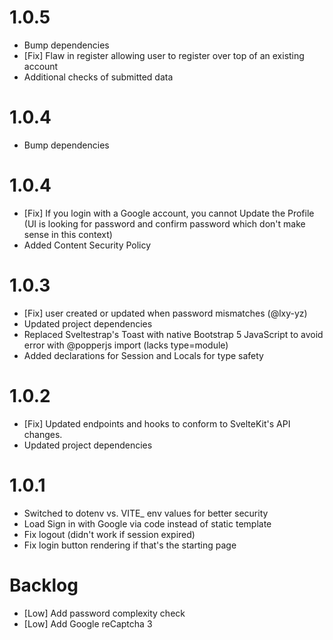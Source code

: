 # 1.0.5
* Bump dependencies
* [Fix] Flaw in register allowing user to register over top of an existing account
* Additional checks of submitted data

# 1.0.4
* Bump dependencies

# 1.0.4
* [Fix] If you login with a Google account, you cannot Update the Profile (UI is looking for password and confirm password which don't make sense in this context)
* Added Content Security Policy

# 1.0.3
* [Fix] user created or updated when password mismatches (@lxy-yz)
* Updated project dependencies
* Replaced Sveltestrap's Toast with native Bootstrap 5 JavaScript to avoid error with @popperjs import (lacks type=module)
* Added declarations for Session and Locals for type safety

# 1.0.2
* [Fix] Updated endpoints and hooks to conform to SvelteKit's API changes.
* Updated project dependencies

# 1.0.1
* Switched to dotenv vs. VITE_ env values for better security
* Load Sign in with Google via code instead of static template
* Fix logout (didn't work if session expired)
* Fix login button rendering if that's the starting page

# Backlog
* [Low] Add password complexity check
* [Low] Add Google reCaptcha 3